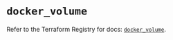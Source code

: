 # `docker_volume`

Refer to the Terraform Registry for docs: [`docker_volume`](https://registry.terraform.io/providers/kreuzwerker/docker/3.1.2/docs/resources/volume).
